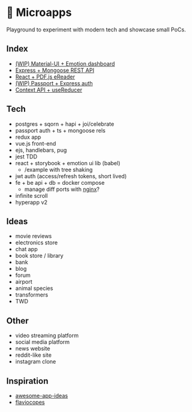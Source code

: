 # :microscope: Microapps

Playground to experiment with modern tech and showcase small PoCs.

## Index

- [(WIP) Material-UI + Emotion dashboard](./dashboard)
- [Express + Mongoose REST API](./movies-api)
- [React + PDF.js eReader](./pdf-viewer)
- [(WIP) Passport + Express auth](./socials)
- [Context API + useReducer](./todo-list)

## Tech

- postgres + sqorn + hapi + joi/celebrate
- passport auth + ts + mongoose rels
- redux app
- vue.js front-end
- ejs, handlebars, pug
- jest TDD
- react + storybook + emotion ui lib (babel)
  - /example with tree shaking
- jwt auth (access/refresh tokens, short lived)
- fe + be api + db = docker compose
  - manage diff ports with [nginx](https://gist.github.com/soheilhy/8b94347ff8336d971ad0)?
- infinite scroll
- hyperapp v2

## Ideas

- movie reviews
- electronics store
- chat app
- book store / library
- bank
- blog
- forum
- airport
- animal species
- transformers
- TWD

## Other

- video streaming platform
- social media platform
- news website
- reddit-like site
- instagram clone

## Inspiration

- [awesome-app-ideas](https://github.com/tastejs/awesome-app-ideas)
- [flaviocopes](https://flaviocopes.com/sample-app-ideas/)
